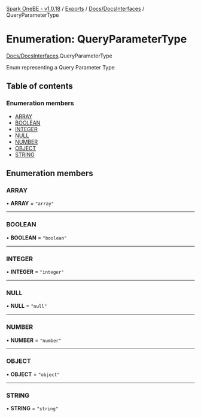 [Spark OneBE - v1.0.18](../README.md) / [Exports](../modules.md) / [Docs/DocsInterfaces](../modules/Docs_DocsInterfaces.md) / QueryParameterType

# Enumeration: QueryParameterType

[Docs/DocsInterfaces](../modules/Docs_DocsInterfaces.md).QueryParameterType

Enum representing a Query Parameter Type

## Table of contents

### Enumeration members

- [ARRAY](Docs_DocsInterfaces.QueryParameterType.md#array)
- [BOOLEAN](Docs_DocsInterfaces.QueryParameterType.md#boolean)
- [INTEGER](Docs_DocsInterfaces.QueryParameterType.md#integer)
- [NULL](Docs_DocsInterfaces.QueryParameterType.md#null)
- [NUMBER](Docs_DocsInterfaces.QueryParameterType.md#number)
- [OBJECT](Docs_DocsInterfaces.QueryParameterType.md#object)
- [STRING](Docs_DocsInterfaces.QueryParameterType.md#string)

## Enumeration members

### ARRAY

• **ARRAY** = `"array"`

___

### BOOLEAN

• **BOOLEAN** = `"boolean"`

___

### INTEGER

• **INTEGER** = `"integer"`

___

### NULL

• **NULL** = `"null"`

___

### NUMBER

• **NUMBER** = `"number"`

___

### OBJECT

• **OBJECT** = `"object"`

___

### STRING

• **STRING** = `"string"`
